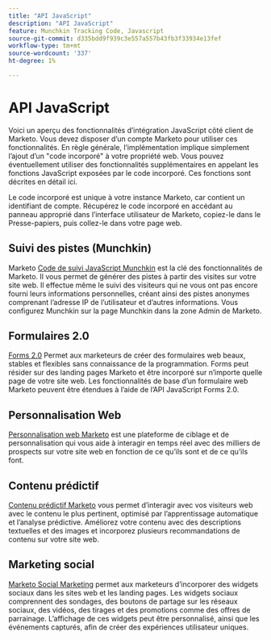 ```yaml
---
title: "API JavaScript"
description: "API JavaScript"
feature: Munchkin Tracking Code, Javascript
source-git-commit: d335bdd9f939c3e557a557b43fb3f33934e13fef
workflow-type: tm+mt
source-wordcount: '337'
ht-degree: 1%

---
```



# API JavaScript

Voici un aperçu des fonctionnalités d’intégration JavaScript côté client de Marketo. Vous devez disposer d’un compte Marketo pour utiliser ces fonctionnalités. En règle générale, l’implémentation implique simplement l’ajout d’un &quot;code incorporé&quot; à votre propriété web. Vous pouvez éventuellement utiliser des fonctionnalités supplémentaires en appelant les fonctions JavaScript exposées par le code incorporé. Ces fonctions sont décrites en détail ici.

Le code incorporé est unique à votre instance Marketo, car contient un identifiant de compte. Récupérez le code incorporé en accédant au panneau approprié dans l’interface utilisateur de Marketo, copiez-le dans le Presse-papiers, puis collez-le dans votre page web.

## Suivi des pistes (Munchkin)

Marketo [Code de suivi JavaScript Munchkin](lead-tracking.md) est la clé des fonctionnalités de Marketo. Il vous permet de générer des pistes à partir des visites sur votre site web. Il effectue même le suivi des visiteurs qui ne vous ont pas encore fourni leurs informations personnelles, créant ainsi des pistes anonymes comprenant l’adresse IP de l’utilisateur et d’autres informations. Vous configurez Munchkin sur la page Munchkin dans la zone Admin de Marketo.

## Formulaires 2.0

[Forms 2.0](forms-api-reference.md) Permet aux marketeurs de créer des formulaires web beaux, stables et flexibles sans connaissance de la programmation. Forms peut résider sur des landing pages Marketo et être incorporé sur n’importe quelle page de votre site web. Les fonctionnalités de base d’un formulaire web Marketo peuvent être étendues à l’aide de l’API JavaScript Forms 2.0.

## Personnalisation Web

[Personnalisation web Marketo](web-personalization.md) est une plateforme de ciblage et de personnalisation qui vous aide à interagir en temps réel avec des milliers de prospects sur votre site web en fonction de ce qu’ils sont et de ce qu’ils font.

## Contenu prédictif

[Contenu prédictif Marketo](predictive-content.md) vous permet d’interagir avec vos visiteurs web avec le contenu le plus pertinent, optimisé par l’apprentissage automatique et l’analyse prédictive. Améliorez votre contenu avec des descriptions textuelles et des images et incorporez plusieurs recommandations de contenu sur votre site web.

## Marketing social

[Marketo Social Marketing](social.md) permet aux marketeurs d’incorporer des widgets sociaux dans les sites web et les landing pages. Les widgets sociaux comprennent des sondages, des boutons de partage sur les réseaux sociaux, des vidéos, des tirages et des promotions comme des offres de parrainage. L’affichage de ces widgets peut être personnalisé, ainsi que les événements capturés, afin de créer des expériences utilisateur uniques.
